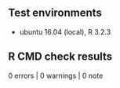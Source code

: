## Test environments
* ubuntu 16.04 (local), R 3.2.3

## R CMD check results

0 errors | 0 warnings | 0 note

